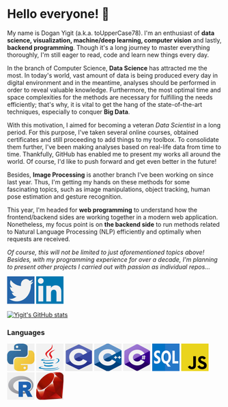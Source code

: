 # Hello everyone! 👋

My name is Dogan Yigit (a.k.a. toUpperCase78). I'm an enthusiast of **data science, visualization, machine/deep learning, computer vision** and lastly, **backend programming**. Though it's a long journey to master everything thoroughly, I'm still eager to read, code and learn new things every day.

In the branch of Computer Science, **Data Science** has attracted me the most. In today's world, vast amount of data is being produced every day in digital environment and in the meantime, analyses should be performed in order to reveal valuable knowledge. Furthermore, the most optimal time and space complexities for the methods are necessary for fulfilling the needs efficiently; that's why, it is vital to get the hang of the state-of-the-art techniques, especially to conquer **Big Data**.

With this motivation, I aimed for becoming a veteran _Data Scientist_ in a long period. For this purpose, I've taken several online courses, obtained certificates and still proceeding to add things to my toolbox. To consolidate them further, I've been making analyses based on real-life data from time to time. Thankfully, GitHub has enabled me to present my works all around the world. Of course, I'd like to push forward and get even better in the future!

Besides, **Image Processing** is another branch I've been working on since last year. Thus, I'm getting my hands on these methods for some fascinating topics, such as image manipulations, object tracking, human pose estimation and gesture recognition.

This year, I'm headed for **web programming** to understand how the frontend/backend sides are working together in a modern web application. Nonetheless, my focus point is on **the backend side** to run methods related to Natural Language Processing (NLP) efficiently and optimally when requests are received.

_Of course, this will not be limited to just aforementioned topics above! Besides, with my programming experience for over a decade, I'm planning to present other projects I carried out with passion as individual repos..._

[![Twitter Logo](twitter_logo_small.png)](https://twitter.com/NewdayYigit)
[![LinkedIn Logo](linkedin_logo_small.png)](https://www.linkedin.com/in/do%C4%9Fan-yi%C4%9Fit-yenig%C3%BCn-4b437467/)

[![Yigit's GitHub stats](https://github-readme-stats.vercel.app/api?username=toUpperCase78&theme=dark&show_icons=true)](https://github.com/anuraghazra/github-readme-stats)

### Languages

![Python Logo](python_logo_small.png) ![Java Logo](java_logo_small.png) ![C Logo](c_language_logo_small.png) ![C++ Logo](cplusplus_logo_small.png)
![C# Logo](csharp_logo_small.png) ![SQL Logo](sql_logo_small.png) ![JavaScript Logo](javascript_logo_small.png) ![R Logo](r_language_logo_small.png)
![Ruby Logo](ruby_logo_small.png)

<!--
**toUpperCase78/toUpperCase78** is a ✨ _special_ ✨ repository because its `README.md` (this file) appears on your GitHub profile.

Here are some ideas to get you started:

- 🔭 I’m currently working on ...
- 🌱 I’m currently learning ...
- 👯 I’m looking to collaborate on ...
- 🤔 I’m looking for help with ...
- 💬 Ask me about ...
- 📫 How to reach me: ...
- 😄 Pronouns: ...
- ⚡ Fun fact: ...
-->
